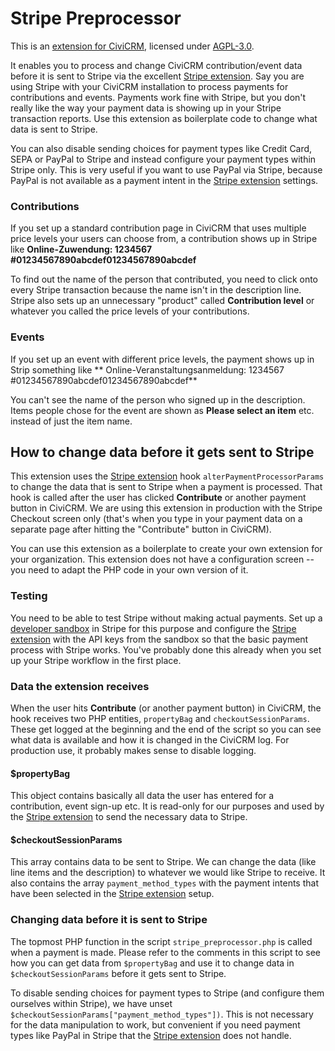 # Stripe Preprocessor
This is an [extension for CiviCRM](https://docs.civicrm.org/sysadmin/en/latest/customize/extensions/), licensed under [AGPL-3.0](LICENSE.txt).

It enables you to process and change CiviCRM contribution/event data before it is sent to Stripe via the excellent [Stripe extension]. Say you are using Stripe with your CiviCRM installation to process payments for contributions and events. Payments work fine with Stripe, but you don't really like the way your payment data is showing up in your Stripe transaction reports. Use this extension as boilerplate code to change what data is sent to Stripe.

You can also disable sending choices for payment types like Credit Card, SEPA or PayPal to Stripe and instead configure your
payment types within Stripe only. This is very useful if you want to use PayPal via Stripe, because PayPal is not available as a payment intent in the [Stripe extension] settings.

### Contributions
If you set up a standard contribution page in CiviCRM that uses multiple price levels your users can choose from, a contribution shows up in Stripe like  **Online-Zuwendung: <Contribution page name> 1234567 #01234567890abcdef01234567890abcdef**

To find out the name of the person that contributed, you need to click onto every Stripe transaction because the name isn't in the description line. Stripe also sets up an unnecessary "product" called **Contribution level** or whatever you called the price levels of your contributions.

### Events
If you set up an event with different price levels, the payment shows up in Strip something like ** Online-Veranstaltungsanmeldung: 1234567 #01234567890abcdef01234567890abcdef**

You can't see the name of the person who signed up in the description. Items people chose for the event are shown as **Please select an item** etc. instead of just the item name.

## How to change data before it gets sent to Stripe
This extension uses the [Stripe extension] hook `alterPaymentProcessorParams` to change the data that is sent to Stripe when a payment is processed.
That hook is called after the user has clicked **Contribute** or another payment button in CiviCRM. We are using this extension in production with the Stripe Checkout screen only (that's when you type in your payment data on a separate page after hitting the "Contribute" button in CiviCRM).

You can use this extension as a boilerplate to create your own extension for your organization. This extension does not have a configuration screen -- you need to adapt the PHP code in your own version of it.

### Testing
You need to be able to test Stripe without making actual payments. Set up a [developer sandbox] in Stripe for this purpose and 
configure the [Stripe extension] with the API keys from the sandbox so that the basic payment process with Stripe works. You've probably done this already
when you set up your Stripe workflow in the first place.

### Data the extension receives
When the user hits **Contribute** (or another payment button) in CiviCRM, the hook receives two PHP entities, `propertyBag` and `checkoutSessionParams`. These get
logged at the beginning and the end of the script so you can see what data is available and how it is changed in the CiviCRM log. For production use, 
it probably makes sense to disable logging.

#### $propertyBag
This object contains basically all data the user has entered for a contribution, event sign-up etc. It is read-only for our purposes and used by the
[Stripe extension] to send the necessary data to Stripe.

#### $checkoutSessionParams
This array contains data to be sent to Stripe. We can change the data (like line items and the description) to whatever we would like Stripe to receive. It also contains the array `payment_method_types` with the payment intents that have been selected in the [Stripe extension] setup.

### Changing data before it is sent to Stripe
The topmost PHP function in the script `stripe_preprocessor.php` is called when a payment is made. Please refer to the comments in this script to
see how you can get data from `$propertyBag` and use it to change data in `$checkoutSessionParams` before it gets sent to Stripe.

To disable sending choices for payment types to Stripe (and configure them ourselves within Stripe), we have unset `$checkoutSessionParams["payment_method_types"])`. This is not necessary for the data manipulation to work, but convenient if you need payment types like PayPal in Stripe that the [Stripe extension] does not handle.

[Stripe extension]: https://lab.civicrm.org/extensions/stripe
[developer sandbox]: https://docs.stripe.com/sandboxes
